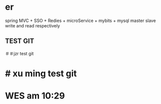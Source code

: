 # er
spring MVC + SSO + Redies + microService + mybits + mysql master slave write and read respectively

## TEST GIT

＃＃jzr test git
# # xu ming test git
# WES am 10:29